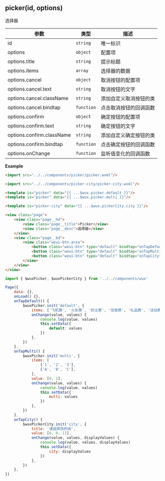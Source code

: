 ## picker(id, options)
选择器

| 参数 | 类型 | 描述 |
| --- | --- | --- |
| id | <code>string</code> | 唯一标识 |
| options | <code>object</code> | 配置项 |
| options.title | <code>string</code> | 提示标题 |
| options.items | <code>array</code> | 选择器的数据 |
| options.cancel | <code>object</code> | 取消按钮的配置项 |
| options.cancel.text | <code>string</code> | 取消按钮的文字 |
| options.cancel.className | <code>string</code> | 添加自定义取消按钮的类 |
| options.cancel.bindtap | <code>function</code> | 点击取消按钮的回调函数 |
| options.confirm | <code>object</code> | 确定按钮的配置项 |
| options.confirm.text | <code>string</code> | 确定按钮的文字 |
| options.confirm.className | <code>string</code> | 添加自定义确定按钮的类 |
| options.confirm.bindtap | <code>function</code> | 点击确定按钮的回调函数 |
| options.onChange | <code>function</code> | 监听值变化的回调函数 |

**Example**  
```html
<import src="../../components/picker/picker.wxml"/>

<import src="../../components/picker-city/picker-city.wxml"/>

<template is="picker" data="{{ ...$wux.picker.default }}"/>
<template is="picker" data="{{ ...$wux.picker.multi }}"/>

<template is="picker-city" data="{{ ...$wux.pickerCity.city }}"/>

<view class="page">
    <view class="page__hd">
        <view class="page__title">Picker</view>
        <view class="page__desc">选择器</view>
    </view>
    <view class="page__bd">
        <view class="weui-btn-area">
            <button class="weui-btn" type="default" bindtap="onTapDefault">Default-Picker {{ default }}</button>
            <button class="weui-btn" type="default" bindtap="onTapMulti">Multi-Picker {{ multi }}</button>
            <button class="weui-btn" type="default" bindtap="onTapCity">City-Picker {{ city }}</button>
        </view>
    </view>
</view>
```

```js
import { $wuxPicker, $wuxPickerCity } from '../../components/wux'

Page({
    data: {},
    onLoad() {},
    onTapDefault() {
        $wuxPicker.init('default', {
            items: ['飞机票', '火车票', '的士票', '住宿费', '礼品费', '活动费', '通讯费', '补助', '其他'],
            onChange(value, values) {
                console.log(value, values)
                this.setData({
                    default: values
                })
            },
        })
    },
    onTapMulti() {
        $wuxPicker.init('multi', {
            items: [
                ['1', '2', '3'],
                ['A', 'B', 'C'],
            ],
            value: [0, 1],
            onChange(value, values) {
                console.log(value, values)
                this.setData({
                    multi: values
                })
            },
        })
    },
    onTapCity() {
        $wuxPickerCity.init('city', {
            title: '请选择目的地', 
            value: [8, 0, 11],
            onChange(value, values, displayValues) {
                console.log(value, values, displayValues)
                this.setData({
                    city: displayValues
                })
            },
        })
    },
})
```